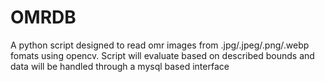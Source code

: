 # OMRDB
A python script designed to read omr images from .jpg/.jpeg/.png/.webp fomats using opencv. Script will evaluate based on described bounds and data will be handled through a mysql based interface
